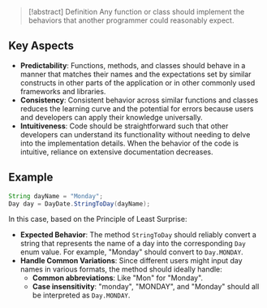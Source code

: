 > [!abstract] Definition
> Any function or class should implement the behaviors that another programmer could reasonably expect. 

## Key Aspects
- **Predictability**: Functions, methods, and classes should behave in a manner that matches their names and the expectations set by similar constructs in other parts of the application or in other commonly used frameworks and libraries.
- **Consistency**: Consistent behavior across similar functions and classes reduces the learning curve and the potential for errors because users and developers can apply their knowledge universally.
- **Intuitiveness**: Code should be straightforward such that other developers can understand its functionality without needing to delve into the implementation details. When the behavior of the code is intuitive, reliance on extensive documentation decreases.
## Example
```java
String dayName = "Monday";
Day day = DayDate.StringToDay(dayName);
```
In this case, based on the Principle of Least Surprise:
- **Expected Behavior**: The method `StringToDay` should reliably convert a string that represents the name of a day into the corresponding `Day` enum value. For example, "Monday" should convert to `Day.MONDAY`.
- **Handle Common Variations**: Since different users might input day names in various formats, the method should ideally handle:
    - **Common abbreviations**: Like "Mon" for "Monday".
    - **Case insensitivity**: "monday", "MONDAY", and "Monday" should all be interpreted as `Day.MONDAY`.